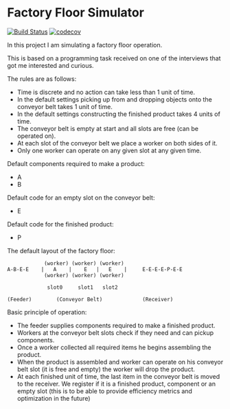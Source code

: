 # Factory Floor Simulator

[![Build Status](https://travis-ci.org/Tomasz-Kluczkowski/factory-simulator.svg?branch=master)](https://travis-ci.org/Tomasz-Kluczkowski/factory-simulator) [![codecov](https://codecov.io/gh/Tomasz-Kluczkowski/factory-simulator/branch/master/graph/badge.svg)](https://codecov.io/gh/Tomasz-Kluczkowski/factory-simulator)

In this project I am simulating a factory floor operation.

This is based on a programming task received on one of the interviews that got me interested and curious.

The rules are as follows:

- Time is discrete and no action can take less than 1 unit of time.
- In the default settings picking up from and dropping objects onto the conveyor belt takes 1 unit of time.
- In the default settings constructing the finished product takes 4 units of time.
- The conveyor belt is empty at start and all slots are free (can be operated on).
- At each slot of the conveyor belt we place a worker on both sides of it.
- Only one worker can operate on any given slot at any given time.

Default components required to make a product:
- A
- B

Default code for an empty slot on the conveyor belt:
- E

Default code for the finished product:
- P

The default layout of the factory floor:

```
            (worker) (worker) (worker)
A-B-E-E    |   A    |    E   |   E    |     E-E-E-E-P-E-E
            (worker) (worker) (worker)  

             slot0     slot1   slot2

(Feeder)        (Conveyor Belt)             (Receiver)

```
 
Basic principle of operation:
- The feeder supplies components required to make a finished product.
- Workers at the conveyor belt slots check if they need and can pickup components.
- Once a worker collected all required items he begins assembling the product.
- When the product is assembled and worker can operate on his conveyor belt slot (it is free and empty) the worker
will drop the product.
- At each finished unit of time, the last item in the conveyor belt is moved to the receiver. We register if it is a 
finished product, component or an empty slot (this is to be able to provide efficiency metrics and optimization in the 
future)
